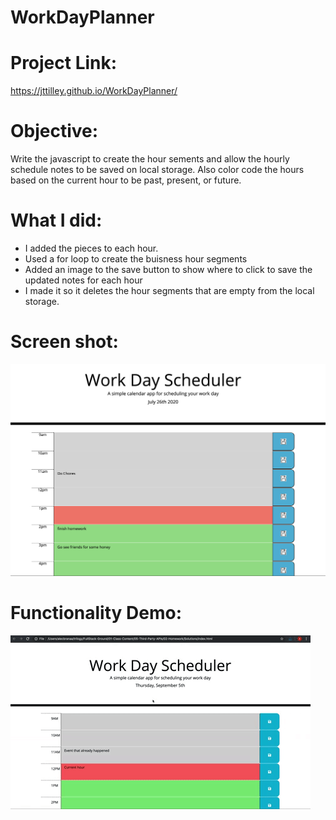 # WorkDayPlanner

# Project Link: 
https://jttilley.github.io/WorkDayPlanner/

# Objective: 
Write the javascript to create the hour sements and allow the hourly schedule notes to be saved on local storage. Also color code the hours based on the current hour to be past, present, or future. 

# What I did:
* I added the pieces to each hour. 
* Used a for loop to create the buisness hour segments
* Added an image to the save button to show where to click to save the updated notes for each hour
* I made it so it deletes the hour segments that are empty from the local storage. 

# Screen shot:
![day planner screen shot](./Assets/Screen-Shot.png)

# Functionality Demo:
![day planner demo](./Assets/05-third-party-apis-homework-demo.gif)